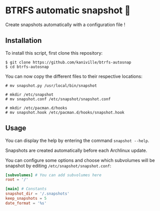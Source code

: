 # BTRFS automatic snapshot 🧶

Create snapshots automatically with a configuration file !

## Installation
To install this script, first clone this repository:
```
$ git clone https://github.com/kaniville/btrfs-autosnap
$ cd btrfs-autosnap
```

You can now copy the different files to their respective locations:
```
# mv snapshot.py /usr/local/bin/snapshot
```

```
# mkdir /etc/snapshot
# mv snapshot.conf /etc/snapshot/snapshot.conf
```

```
# mkdir /etc/pacman.d/hooks
# mv snapshot.hook /etc/pacman.d/hooks/snapshot.hook
```

## Usage
You can display the help by entering the command `snapshot --help`.

Snapshots are created automatically before each Archlinux update.

You can configure some options and choose which subvolumes will be snapshot by editing `/etc/snapshot/snapshot.conf`:
```conf
[subvolumes] # You can add subvolumes here
root = '/'

[main] # Constants
snapshot_dir = '/.snapshots'
keep_snapshots = 5
date_format = '%s'
```
